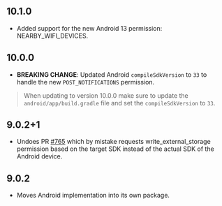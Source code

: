 ## 10.1.0

* Added support for the new Android 13 permission: NEARBY_WIFI_DEVICES.

## 10.0.0

 * __BREAKING CHANGE__: Updated Android `compileSdkVersion` to `33` to handle the new `POST_NOTIFICATIONS` permission.
 > When updating to version 10.0.0 make sure to update the `android/app/build.gradle` file and set the `compileSdkVersion` to `33`.

## 9.0.2+1

* Undoes PR [#765](https://github.com/baseflow/flutter-permission-handler/pull/765) which by mistake requests write_external_storage permission based on the target SDK instead of the actual SDK of the Android device.

## 9.0.2

* Moves Android implementation into its own package.
